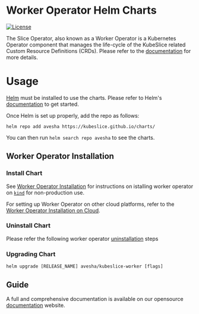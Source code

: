 # Worker Operator Helm Charts

[![License](https://img.shields.io/badge/License-Apache%202.0-blue.svg)](https://opensource.org/licenses/Apache-2.0)

The Slice Operator, also known as a Worker Operator is a Kubernetes Operator component that manages the life-cycle of the KubeSlice related Custom Resource Definitions (CRDs). Please refer to the [documentation](https://docs.avesha.io/opensource/kube-slice-architecture#Bookmark16) for more details.

# Usage

[Helm](https://helm.sh) must be installed to use the charts.
Please refer to Helm's [documentation](https://helm.sh/docs/) to get started.

Once Helm is set up properly, add the repo as follows:

```console
helm repo add avesha https://kubeslice.github.io/charts/
```

You can then run `helm search repo avesha` to see the charts.

## Worker Operator Installation

### Install Chart

See [Worker Operator Installation](https://docs.avesha.io/opensource/getting-started-with-kind-clusters#Bookmark93) for instructions on istalling worker operator on [`kind`](https://kind.sigs.k8s.io/) for non-production use.

For setting up Worker Operator on other cloud platforms, refer to the [Worker Operator Installation on Cloud](https://docs.avesha.io/opensource/registering-the-worker-cluster#Bookmark228).

### Uninstall Chart

Please refer the following worker operator [uninstallation](https://docs.avesha.io/opensource/de-registering-the-worker-cluster#Bookmark336) steps

### Upgrading Chart

```console
helm upgrade [RELEASE_NAME] avesha/kubeslice-worker [flags]
```

Guide
---
A full and comprehensive documentation is available on our opensource [documentation](https://docs.avesha.io/opensource/) website.
